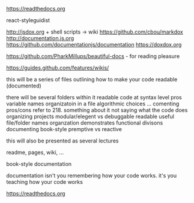 https://readthedocs.org

react-styleguidist


http://jsdox.org + shell scripts -> wiki
https://github.com/cbou/markdox
http://documentation.js.org
https://github.com/documentationjs/documentation
https://doxdox.org


https://github.com/PharkMillups/beautiful-docs - for reading pleasure

https://guides.github.com/features/wikis/

this will be a series of files outlining how to make your code readable (documented)

there will be several folders within it
	readable code at syntax level
		pros
		variable names
		organizatoin in a file
		algorithmic choices
		...
	comenting
		pros/cons
		refer to 218.  something about it not saying what the code does
	organizing projects
		modular/elegent vs debuggable readable
		useful file/folder names
		organzation demonstrates functional divisons
	documenting
		book-style
		premptive vs reactive


this will also be presented as several lectures

readme, pages, wiki, ...

book-style documentation

documentation isn't you remembering how your code works.  it's you teaching how your code works


https://readthedocs.org
